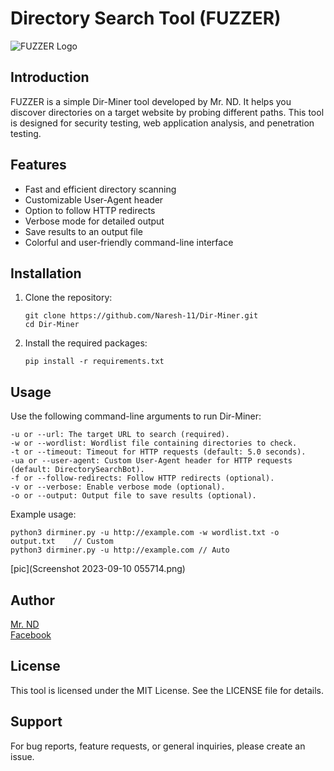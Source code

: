# Directory Search Tool (FUZZER)

![FUZZER Logo](https://static.thenounproject.com/png/2221438-200.png)

## Introduction

FUZZER is a simple Dir-Miner tool developed by Mr. ND. It helps you discover directories on a target website by probing different paths. This tool is designed for security testing, web application analysis, and penetration testing.

## Features

- Fast and efficient directory scanning
- Customizable User-Agent header
- Option to follow HTTP redirects
- Verbose mode for detailed output
- Save results to an output file
- Colorful and user-friendly command-line interface

## Installation

1. Clone the repository:

   ```shell
   git clone https://github.com/Naresh-11/Dir-Miner.git
   cd Dir-Miner
   ```
2. Install the required packages:
   ```shell
   pip install -r requirements.txt
   ```

## Usage

Use the following command-line arguments to run Dir-Miner:
```shell
-u or --url: The target URL to search (required).
-w or --wordlist: Wordlist file containing directories to check.
-t or --timeout: Timeout for HTTP requests (default: 5.0 seconds).
-ua or --user-agent: Custom User-Agent header for HTTP requests (default: DirectorySearchBot).
-f or --follow-redirects: Follow HTTP redirects (optional).
-v or --verbose: Enable verbose mode (optional).
-o or --output: Output file to save results (optional).
```

Example usage:
```shell
python3 dirminer.py -u http://example.com -w wordlist.txt -o output.txt    // Custom
python3 dirminer.py -u http://example.com // Auto
```

[pic](Screenshot 2023-09-10 055714.png)


## Author
[Mr. ND](https://github.com/Naresh-11)
<br>
[Facebook](https://www.facebook.com/nareshdhanuk0)
<br>

## License

This tool is licensed under the MIT License. See the LICENSE file for details.

## Support
For bug reports, feature requests, or general inquiries, please create an issue.
